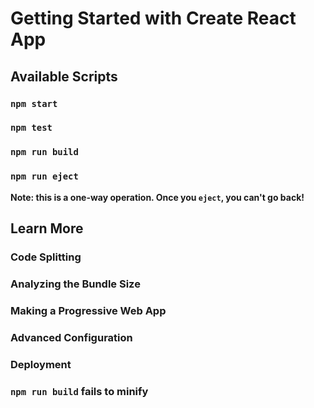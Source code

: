 # Getting Started with Create React App



## Available Scripts



### `npm start`



### `npm test`



### `npm run build`




### `npm run eject`

**Note: this is a one-way operation. Once you `eject`, you can't go back!**



## Learn More



### Code Splitting



### Analyzing the Bundle Size



### Making a Progressive Web App


### Advanced Configuration


### Deployment



### `npm run build` fails to minify


